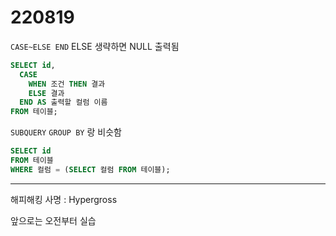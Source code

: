 # 220819

`CASE~ELSE END` ELSE 생략하면 NULL 출력됨

```sql
SELECT id, 
  CASE
    WHEN 조건 THEN 결과
    ELSE 결과
  END AS 출력할 컬럼 이름
FROM 테이블;
```

`SUBQUERY` `GROUP BY` 랑 비슷함

```sql
SELECT id
FROM 테이블
WHERE 컬럼 = (SELECT 컬럼 FROM 테이블);
```

---

해피해킹 사명 : Hypergross

앞으로는 오전부터 실습

